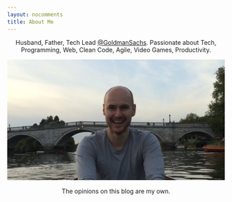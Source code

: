 ```yaml
---
layout: nocomments
title: About Me
---
```


<p style="text-align: center;">Husband, Father, Tech Lead <a href="https://twitter.com/GoldmanSachs" target="_blank">@GoldmanSachs</a>. Passionate about Tech, Programming, Web, Clean Code, Agile, Video Games, Productivity.</p>

![James Mackenzie](/img/about/james-mackenzie.jpg)

<p style="text-align: center;">The opinions on this blog are my own.</p>
